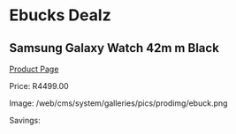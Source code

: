 
# Ebucks Dealz
## Samsung Galaxy Watch 42m m Black
[Product Page](https://www.ebucks.com/web/shop/productSelected.do?prodId=1206354683&catId=842825135)

Price: R4499.00

Image: /web/cms/system/galleries/pics/prodimg/ebuck.png

Savings: 


	